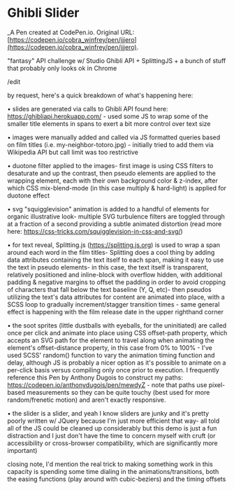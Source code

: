 # Ghibli Slider
 _A Pen created at CodePen.io. Original URL: [https://codepen.io/cobra_winfrey/pen/jjjero](https://codepen.io/cobra_winfrey/pen/jjjero).

 "fantasy" API challenge w/ Studio Ghibli API + SplittingJS + a bunch of stuff that probably only looks ok in Chrome

/edit

by request, here's a quick breakdown of what's happening here:

• slides are generated via calls to Ghibli API found here: https://ghibliapi.herokuapp.com/ - used some JS to wrap some of the smaller title elements in spans to exert a bit more control over text size

• images were manually added and called via JS formatted queries based on film titles (i.e. my-neighbor-totoro.jpg) - initially tried to add them via Wikipedia API but call limit was too restrictive

• duotone filter applied to the images- first image is using CSS filters to desaturate and up the contrast, then pseudo elements are applied to the wrapping element, each with their own background color & z-index, after which CSS mix-blend-mode (in this case multiply & hard-light) is applied for duotone effect

• svg "squigglevision" animation is added to a handful of elements for organic illustrative look- multiple SVG turbulence filters are toggled through at a fraction of a second providing a subtle animated distortion (read more here: https://css-tricks.com/squigglevision-in-css-and-svg/)

• for text reveal, Splitting.js (https://splitting.js.org) is used to wrap a span around each word in the film titles- Splitting does a cool thing by adding data attributes containing the text itself to each span, making it easy to use the text in pseudo elements- in this case, the text itself is transparent, relatively posiitioned and inline-block with overflow hidden, with additional padding & negative margins to offset the padding in order to avoid cropping of characters that fall below the text baseline (Y, Q, etc)- then pseudos utilizing the text's data attributes for content are animated into place, with a SCSS loop to gradually increment/stagger transition times - same general effect is happening with the film release date in the upper righthand corner

• the soot sprites (little dustballs with eyeballs, for the uninitiated) are called once per click and animate into place using CSS offset-path property, which accepts an SVG path for the element to travel along when animating the element's offset-distance property, in this case from 0% to 100% - I've used SCSS' random() function to vary the animation timing function and delay, although JS is probably a nicer option as it's possible to animate on a per-click basis versus compiling only once prior to execution. I frequently reference this Pen by Anthony Dugois to construct my paths: https://codepen.io/anthonydugois/pen/mewdyZ - note that paths use pixel-based measurements so they can be quite touchy (best used for more random/frenetic motion) and aren't exactly responsive.

• the slider is a slider, and yeah I know sliders are junky and it's pretty poorly written w/ JQuery because I'm just more efficient that way- all told all of the JS could be cleaned up considerably but this demo is just a fun distraction and I just don't have the time to concern myself with cruft (or accessibility or cross-browser compatibility, which are significantly more important)

closing note, I'd mention the real trick to making something work in this capacity is spending some time dialing in the animations/transitions, both the easing functions (play around with cubic-beziers) and the timing offsets